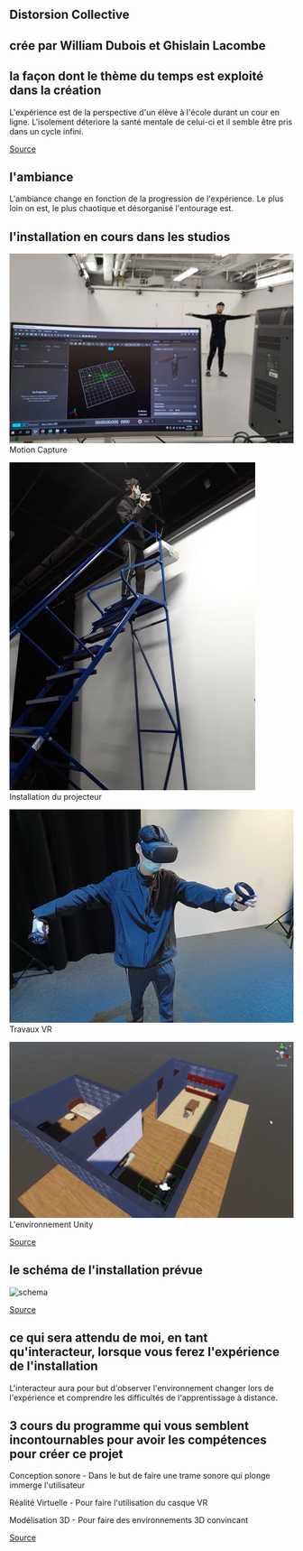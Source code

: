 ## Distorsion Collective

## crée par William Dubois et Ghislain Lacombe

## la façon dont le thème du temps est exploité dans la création
L'expérience est de la perspective d'un élève à l'école durant un cour en ligne. L'isolement déteriore la santé mentale de celui-ci et il semble être pris dans un cycle infini.

[Source](https://github.com/Freakout-Programs/Distorsion-collective)

## l'ambiance
L'ambiance change en fonction de la progression de l'expérience. Le plus loin on est, le plus chaotique et désorganisé l'entourage est.

## l'installation en cours dans les studios

![motion capture](media_distorsion/motionCapture.jpg)
Motion Capture

![Installation du projecteur](media_distorsion/travaux_projecteur.jpg)
Installation du projecteur

![vr](media_distorsion/travaux_vr.jpg)
Travaux VR

![unity](media_distorsion/unity-maison-1.png)
L'environnement Unity

[Source](https://github.com/Freakout-Programs/Distorsion-collective)

## le schéma de l'installation prévue
![schema](media_distorsion/schéma_de_branchement.png)

[Source](https://github.com/Freakout-Programs/Distorsion-collective)

## ce qui sera attendu de moi, en tant qu'interacteur, lorsque vous ferez l'expérience de l'installation
L'interacteur aura pour but d'observer l'environnement changer lors de l'expérience et comprendre les difficultés de l'apprentissage à distance.

## 3 cours du programme qui vous semblent incontournables pour avoir les compétences pour créer ce projet

Conception sonore - Dans le but de faire une trame sonore qui plonge immerge l'utilisateur

Réalité Virtuelle - Pour faire l'utilisation du casque VR

Modélisation 3D - Pour faire des environnements 3D convincant


[Source](https://www.cmontmorency.qc.ca/programmes/nos-programmes-detudes/techniques/techniques-dintegration-multimedia/grille-de-cours/)

